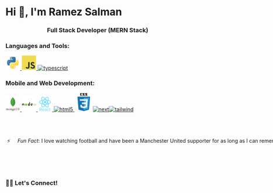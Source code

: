 <h1 align="left">Hi 👋, I'm Ramez Salman</h1>
<h3 align="center">Full Stack Developer (MERN Stack)</h3>

<h3 align="left">Languages and Tools:</h3>
<p align="left"> <a href="https://www.python.org" target="_blank"> <img src="https://raw.githubusercontent.com/devicons/devicon/master/icons/python/python-original.svg" alt="python" width="40" height="40"/> </a><a href="https://developer.mozilla.org/en-US/docs/Web/JavaScript" target="_blank"> <img src="https://raw.githubusercontent.com/devicons/devicon/master/icons/javascript/javascript-original.svg" alt="javascript" width="40" height="40"/> </a> <a href="https://www.typescriptlang.org/" target="_blank"> <img src="https://upload.wikimedia.org/wikipedia/commons/thumb/4/4c/Typescript_logo_2020.svg/1024px-Typescript_logo_2020.svg.png" alt="typescript" width="40"  height="40"/> </a>
</p>

<h3 align="left">Mobile and Web Development:</h3>
 <a href="https://www.mongodb.com/" target="_blank"> <img src="https://raw.githubusercontent.com/devicons/devicon/master/icons/mongodb/mongodb-original-wordmark.svg" alt="mongodb" width="40" height="40"/> </a> <a href="https://nodejs.org" target="_blank"> <img src="https://raw.githubusercontent.com/devicons/devicon/master/icons/nodejs/nodejs-original-wordmark.svg" alt="nodejs" width="40" height="40"/> </a> <a href="https://reactjs.org/" target="_blank"><img src="https://raw.githubusercontent.com/devicons/devicon/master/icons/react/react-original-wordmark.svg" alt="react" width="40" height="40"/> </a> <a href="https://www.w3schools.com/html/" target="_blank"> <img src="https://www.vectorlogo.zone/logos/w3_html5/w3_html5-icon.svg" alt="html5" width="40" height="40"/> <a href="https://www.w3schools.com/css/" target="_blank"> <img src="https://raw.githubusercontent.com/devicons/devicon/master/icons/css3/css3-original-wordmark.svg" alt="css3" width="50" height="50"/></a><a href="https://nextjs.org/" target="_blank"><img src="https://static-00.iconduck.com/assets.00/next-js-icon-512x512-zuauazrk.png" alt="next" width="40" height="40" /></a><a href="https://tailwindcss.com/" target="_blank"><img src="https://avatars.githubusercontent.com/u/67109815?s=280&v=4" alt="tailwind" width="50" height="50"/></a>
 
 <div style="white-space: pre">
  <br/>
  <div align="center"> ⚡	 <em>Fun Fact</em>: I love watching football and have been a Manchester United supporter for as long as I can remember. </div>
 <div>
  
<h3 align="left">🙋‍♀️ Let's Connect!</h3>
